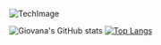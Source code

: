 ![TechImage](https://i.pinimg.com/736x/88/d1/12/88d112ea80dfaffd998e2e87e2cbafa5.jpg)

![Giovana's GitHub stats](https://github-readme-stats.vercel.app/api?username=MeloM05&show_icons=true&theme=omni)
  [![Top Langs](https://github-readme-stats.vercel.app/api/top-langs/?username=MeloM05&layout=donut&&theme=omni)](https://github.com/MeloM05/github-readme-stats)
